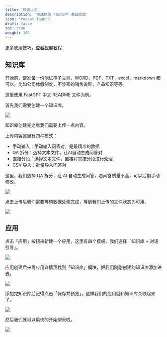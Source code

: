 ```yaml
---
title: '快速上手'
description: '快速体验 FastGPT 基础功能'
icon: 'rocket_launch'
draft: false
toc: true
weight: 102
---
```


更多使用技巧，[查看视屏教程](https://www.bilibili.com/video/BV1sH4y1T7s9)

## 知识库

开始前，请准备一份测试电子文档，WORD，PDF，TXT，excel，markdown 都可以，比如公司休假制度，不涉密的销售说辞，产品知识等等。

这里使用 FastGPT 中文 README 文件为例。

首先我们需要创建一个知识库。

![](/imgs/create-rep.png)

知识库创建完之后我们需要上传一点内容。

上传内容这里有四种模式：
- 手动输入：手动输入问答对，是最精准的数据
- QA 拆分：选择文本文件，让AI自动生成问答对
- 直接分段：选择文本文件，直接将其按分段进行处理
- CSV 导入：批量导入问答对

这里，我们选择 QA 拆分，让 AI 自动生成问答，若问答质量不高，可以后期手动修改。

![](/imgs/upload-data.png)

点击上传后我们需要等待数据处理完成，等到我们上传的文件状态为可用。

![](/imgs/upload-data2.png)

## 应用

点击「应用」按钮来新建一个应用，这里有四个模板，我们选择「知识库 + 对话引导」。

![](/imgs/create-app.png)

应用创建后来再应用详情页找到「知识库」模块，把我们刚刚创建的知识库添加进去。

![](/imgs/create-app2.png)

添加完知识库后记得点击「保存并预览」，这样我们的应用就和知识库关联起来了。

![](/imgs/create-app3.png)

然后我们就可以愉快的开始聊天啦。

![](/imgs/create-app4.png)
